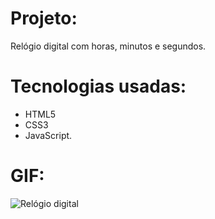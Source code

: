 # Projeto:
Relógio digital com horas, minutos e segundos.

# Tecnologias usadas: 
- HTML5
- CSS3
- JavaScript.

# GIF:
![Relógio digital](https://user-images.githubusercontent.com/112123706/203867418-1b02c13b-a4be-45a8-a8fe-f0fb5a1f6a35.gif)

